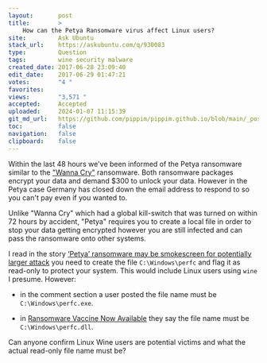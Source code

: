 ```yaml
---
layout:       post
title:        >
    How can the Petya Ransomware virus affect Linux users?
site:         Ask Ubuntu
stack_url:    https://askubuntu.com/q/930083
type:         Question
tags:         wine security malware
created_date: 2017-06-28 23:09:40
edit_date:    2017-06-29 01:47:21
votes:        "4 "
favorites:    
views:        "3,571 "
accepted:     Accepted
uploaded:     2024-01-07 11:15:39
git_md_url:   https://github.com/pippim/pippim.github.io/blob/main/_posts/2017/2017-06-28-How-can-the-Petya-Ransomware-virus-affect-Linux-users_.md
toc:          false
navigation:   false
clipboard:    false
---
```


Within the last 48 hours we've been informed of the Petya ransomware similar to the ["Wanna Cry"][1] ransomware. Both ransomware packages encrypt your data and demand $300 to unlock your data. However in the Petya case Germany has closed down the email address to respond to so you can't pay even if you wanted to.

Unlike "Wanna Cry" which had a global kill-switch that was turned on within 72 hours by accident, "Petya" requires you to create a local file in order to stop your data getting encrypted however you are still infected and can pass the ransomware onto other systems.

I read in the story [‘Petya’ ransomware may be smokescreen for potentially larger attack][2] you need to create the file `C:\Windows\perfc` and flag it as read-only to protect your system. This would include Linux users using `wine` I presume. However:

- in the comment section a user posted the file name must be `C:\Windows\perfc.exe`.

- in [Ransomware Vaccine Now Available][3] they say the file name must be `C:\Windows\perfc.dll`.

Can anyone confirm Linux Wine users are potential victims and what the actual read-only file name must be?


  [1]: https://askubuntu.com/questions/914623/what-is-the-wanna-cry-ransomwares-possible-impact-on-linux-users
  [2]: https://www.rt.com/viral/394420-petya-smokescreen-larger-attack/
  [3]: https://www.infosecurity-magazine.com/news/petya-ransomware-vaccine-now/
